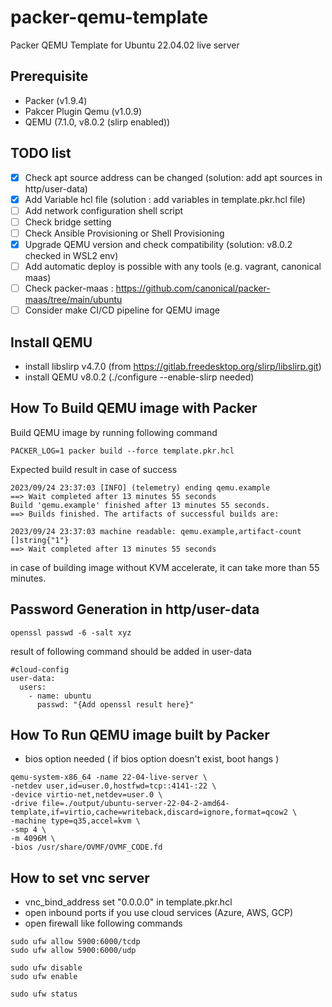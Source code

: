 # packer-qemu-template

Packer QEMU Template for Ubuntu 22.04.02 live server 

## Prerequisite
- Packer (v1.9.4)
- Pakcer Plugin Qemu (v1.0.9)
- QEMU (7.1.0, v8.0.2 (slirp enabled))

## TODO list

- [x] Check apt source address can be changed (solution: add apt sources in http/user-data)
- [x] Add Variable hcl file (solution : add variables in template.pkr.hcl file)
- [ ] Add network configuration shell script
- [ ] Check bridge setting 
- [ ] Check Ansible Provisioning or Shell Provisioning
- [x] Upgrade QEMU version and check compatibility (solution: v8.0.2 checked in WSL2 env)
- [ ] Add automatic deploy is possible with any tools (e.g. vagrant, canonical maas)
- [ ] Check packer-maas : https://github.com/canonical/packer-maas/tree/main/ubuntu
- [ ] Consider make CI/CD pipeline for QEMU image

## Install QEMU

- install libslirp v4.7.0 (from https://gitlab.freedesktop.org/slirp/libslirp.git)
- install QEMU v8.0.2 (./configure --enable-slirp needed)

## How To Build QEMU image with Packer

Build QEMU image by running following command

```
PACKER_LOG=1 packer build --force template.pkr.hcl
```

Expected build result in case of success

```
2023/09/24 23:37:03 [INFO] (telemetry) ending qemu.example
==> Wait completed after 13 minutes 55 seconds
Build 'qemu.example' finished after 13 minutes 55 seconds.
==> Builds finished. The artifacts of successful builds are:

2023/09/24 23:37:03 machine readable: qemu.example,artifact-count []string{"1"}
==> Wait completed after 13 minutes 55 seconds
```

in case of building image without KVM accelerate, it can take more than 55 minutes.

## Password Generation in http/user-data

`openssl passwd -6 -salt xyz`

result of following command should be added in user-data
```
#cloud-config
user-data:
  users:
    - name: ubuntu
      passwd: "{Add openssl result here}"

```

## How To Run QEMU image built by Packer
- bios option needed ( if bios option doesn't exist, boot hangs )

``` 
qemu-system-x86_64 -name 22-04-live-server \               
-netdev user,id=user.0,hostfwd=tcp::4141-:22 \              
-device virtio-net,netdev=user.0 \  
-drive file=./output/ubuntu-server-22-04-2-amd64-template,if=virtio,cache=writeback,discard=ignore,format=qcow2 \              
-machine type=q35,accel=kvm \              
-smp 4 \
-m 4096M \
-bios /usr/share/OVMF/OVMF_CODE.fd
```

## How to set vnc server
- vnc_bind_address set "0.0.0.0" in template.pkr.hcl
- open inbound ports if you use cloud services (Azure, AWS, GCP)
- open firewall like following commands
```
sudo ufw allow 5900:6000/tcdp
sudo ufw allow 5900:6000/udp

sudo ufw disable
sudo ufw enable

sudo ufw status
``` 

